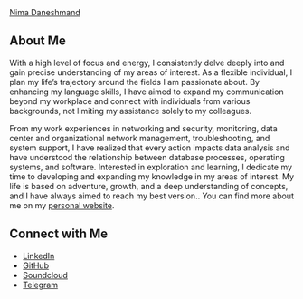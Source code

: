 
<link rel="stylesheet" href="style.css">

<div class="badge-base LI-profile-badge" data-locale="en_US" data-size="medium" data-theme="dark" data-type="VERTICAL" data-vanity="nimadaneshmand" data-version="v1"><a class="badge-base__link LI-simple-link" href="https://ir.linkedin.com/in/nimadaneshmand?trk=profile-badge">Nima Daneshmand</a></div>

## About Me

With a high level of focus and energy, I consistently delve deeply into and gain precise understanding of my areas of interest. As a flexible individual, I plan my life’s trajectory around the fields I am passionate about. By enhancing my language skills, I have aimed to expand my communication beyond my workplace and connect with individuals from various backgrounds, not limiting my assistance solely to my colleagues.

From my work experiences in networking and security, monitoring, data center and organizational network management, troubleshooting, and system support, I have realized that every action impacts data analysis and have understood the relationship between database processes, operating systems, and software. Interested in exploration and learning, I dedicate my time to developing and expanding my knowledge in my areas of interest. My life is based on adventure, growth, and a deep understanding of concepts, and I have always aimed to reach my best version.. You can find more about me on my [personal website](https://datasguide.com/).


<script src="https://cdn.lordicon.com/lordicon.js"></script>
<lord-icon
    src="https://cdn.lordicon.com/qdgmhswr.json"
    trigger="hover"
    style="width:250px;height:250px">
</lord-icon>
              
## Connect with Me 


- [LinkedIn](https://www.linkedin.com/in/nimadaneshmand?lipi=urn%3Ali%3Apage%3Ad_flagship3_profile_view_base_contact_details%3BZZ74bQpSRX2SBfTCc06WWA%3D%3D)
- [GitHub](https://github.com/nimaofe)
- [Soundcloud](https://soundcloud.com/nimaofe)
- [Telegram](https://t.me/nimaofe)




